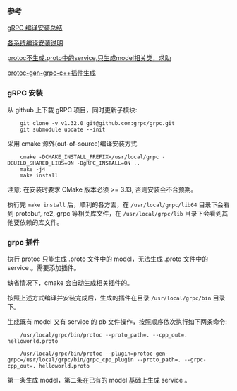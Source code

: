 
### 参考

[gRPC 编译安装总结](https://segmentfault.com/a/1190000020812273?utm_source=tag-newest)

[各系统编译安装说明](../BUILDING.md)

[protoc不生成.proto中的service,只生成model相关类，求助](https://segmentfault.com/q/1010000013399560)

[protoc-gen-grpc-c++插件生成](https://blog.csdn.net/u012198575/article/details/88694054)


### gRPC 安装

从 github 上下载 gRPC 项目，同时更新子模块:
```shell
    git clone -v v1.32.0 git@github.com:grpc/grpc.git
    git submodule update --init
```

采用 cmake 源外(out-of-source)编译安装方式
```shell
    cmake -DCMAKE_INSTALL_PREFIX=/usr/local/grpc -DBUILD_SHARED_LIBS=ON -DgRPC_INSTALL=ON ..
    make -j4
    make install
```
注意: 在安装时要求 CMake 版本必须 >= 3.13, 否则安装会不合预期。

执行完 `make install` 后，顺利的各方面，在 `/usr/local/grpc/lib64` 目录下会看到 protobuf, re2, grpc 等相关库文件，在 `/usr/local/grpc/lib` 目录下会看到其他要依赖的库文件。


### grpc 插件

执行 protoc 只能生成 .proto 文件中的 model，无法生成 .proto 文件中的 service 。需要添加插件。

缺省情况下，cmake 会自动生成相关插件的。

按照上述方式编译并安装完成后，生成的插件在目录 `/usr/local/grpc/bin` 目录下。

生成既有 model 又有 service 的 pb 文件操作，按照顺序依次执行如下两条命令:
```shell
    /usr/local/grpc/bin/protoc --proto_path=. --cpp_out=. helloworld.proto

    /usr/local/grpc/bin/protoc --plugin=protoc-gen-grpc=/usr/local/grpc/bin/grpc_cpp_plugin --proto_path=. --grpc-cpp_out=. helloworld.proto
```
第一条生成 model，第二条在已有的 model 基础上生成 service 。

